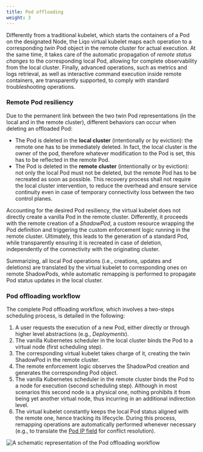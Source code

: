 ```yaml
---
title: Pod offloading
weight: 3
---
```


Differently from a traditional kubelet, which starts the containers of a Pod on the designated Node, the Liqo virtual kubelet maps each operation to a corresponding *twin* Pod object in the remote cluster for actual execution.
At the same time, it takes care of the automatic propagation of *remote status changes* to the corresponding local Pod, allowing for complete observability from the local cluster.
Finally, advanced operations, such as metrics and logs retrieval, as well as interactive command execution inside remote containers, are transparently supported, to comply with standard troubleshooting operations.

### Remote Pod resiliency

Due to the permanent link between the two twin Pod representations (in the local and in the remote cluster), different behaviors can occur when deleting an offloaded Pod:

- The Pod is deleted in the **local cluster** (intentionally or by eviction): the remote one has to be immediately deleted. In fact, the local cluster is the owner of the pod, therefore whatever modification to the Pod is set, this has to be reflected in the remote Pod.
- The Pod is deleted in the **remote cluster** (intentionally or by eviction): not only the local Pod must not be deleted, but the remote Pod has to be recreated as soon as possible. This recovery process shall not require the local cluster intervention, to reduce the overhead and ensure service continuity even in case of temporary connectivity loss between the two control planes.

Accounting for the desired Pod resiliency, the virtual kubelet does not directly create a vanilla Pod in the remote cluster.
Differently, it proceeds with the remote creation of a *ShadowPod*, a custom resource wrapping the Pod definition and triggering the custom enforcement logic running in the remote cluster.
Ultimately, this leads to the generation of a standard Pod, while transparently ensuring it is recreated in case of deletion, independently of the connectivity with the originating cluster.

Summarizing, all local Pod operations (i.e., creations, updates and deletions) are translated by the virtual kubelet to corresponding ones on remote ShadowPods, while automatic remapping is performed to propagate Pod status updates in the local cluster.

### Pod offloading workflow

The complete Pod offloading workflow, which involves a two-steps scheduling process, is detailed in the following:

1. A user requests the execution of a new Pod, either directly or through higher level abstractions (e.g., *Deployments*).
2. The vanilla Kubernetes scheduler in the local cluster binds the Pod to a virtual node (first scheduling step).
3. The corresponding virtual kubelet takes charge of it, creating the twin ShadowPod in the remote cluster.
4. The remote enforcement logic observes the ShadowPod creation and generates the corresponding Pod object.
5. The vanilla Kubernetes scheduler in the remote cluster binds the Pod to a node for execution (second scheduling step). Although in most scenarios this second node is a physical one, nothing prohibits it from being yet another virtual node, thus incurring in an additional indirection level.
6. The virtual kubelet constantly keeps the local Pod status aligned with the remote one, hence tracking its lifecycle. During this process, remapping operations are automatically performed whenever necessary (e.g., to translate the [Pod IP field](/concepts/networking/components/network-manager/#ip-addresses-translation-of-offloaded-pods) for conflict resolution).

![A schematic representation of the Pod offloading workflow](/images/offloading/pod-offloading.svg)
